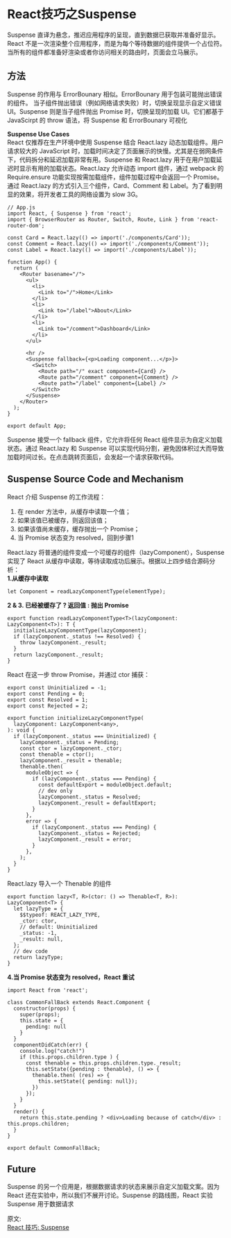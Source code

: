 # React技巧之Suspense
Suspense 直译为悬念，推迟应用程序的呈现，直到数据已获取并准备好显示。React 不是一次渲染整个应用程序，而是为每个等待数据的组件提供一个占位符。 当所有的组件都准备好渲染或者你访问相关的路由时，页面会立马展示。  

## 方法
Suspense 的作用与 ErrorBounary 相似。ErrorBounary 用于包装可能抛出错误的组件。 当子组件抛出错误（例如网络请求失败）时，切换呈现显示自定义错误 UI。Suspense 则是当子组件抛出 Promise 时，切换呈现的加载 UI。它们都基于 JavaScirpt 的 throw 语法，将 Suspense 和 ErrorBounary 可视化  

**Suspense Use Cases**  
React 仅推荐在生产环境中使用 Suspense 结合 React.lazy 动态加载组件。用户请求较大的 JavaScript 时，加载时间决定了页面展示的快慢。尤其是在弱网条件下，代码拆分和延迟加载非常有用。Suspense 和 React.lazy 用于在用户加载延迟时显示有用的加载状态。React.lazy 允许动态 import 组件，通过 webpack 的 Require.ensure 功能实现按需加载组件，组件加载过程中会返回一个 Promise。  
通过 React.lazy 的方式引入三个组件，Card、Comment 和 Label。为了看到明显的效果，将开发者工具的网络设置为 slow 3G。  
``` 
// App.js
import React, { Suspense } from 'react';
import { BrowserRouter as Router, Switch, Route, Link } from 'react-router-dom';
​
const Card = React.lazy(() => import('./components/Card'));
const Comment = React.lazy(() => import('./components/Comment'));
const Label = React.lazy(() => import('./components/Label'));
​
function App() {
  return (
    <Router basename="/">
      <ul>
        <li>
          <Link to="/">Home</Link>
        </li>
        <li>
          <Link to="/label">About</Link>
        </li>
        <li>
          <Link to="/comment">Dashboard</Link>
        </li>
      </ul>
​
      <hr />
      <Suspense fallback={<p>Loading component...</p>}>
        <Switch>
          <Route path="/" exact component={Card} />
          <Route path="/comment" component={Comment} />
          <Route path="/label" component={Label} />
        </Switch>
      </Suspense>
    </Router>
  );
}
​
export default App;
```
Suspense 接受一个 fallback 组件，它允许将任何 React 组件显示为自定义加载状态。通过 React.lazy 和 Suspense 可以实现代码分割，避免因体积过大而导致加载时间过长。在点击跳转页面后，会发起一个请求获取代码。  
## Suspense Source Code and Mechanism
React 介绍 Suspense 的工作流程：  
1. 在 render 方法中，从缓存中读取一个值；
2. 如果该值已被缓存，则返回该值；
3. 如果该值尚未缓存，缓存抛出一个 Promise；
4. 当 Promise 状态变为 resolved，回到步骤1

React.lazy 将普通的组件变成一个可缓存的组件（lazyComponent），Suspense 实现了 React 从缓存中读取，等待读取成功后展示。根据以上四步结合源码分析：  
**1.从缓存中读取**
``` 
let Component = readLazyComponentType(elementType);
```
**2 & 3. 已经被缓存了 ? 返回值 : 抛出 Promise**  
``` 
export function readLazyComponentType<T>(lazyComponent: LazyComponent<T>): T {
  initializeLazyComponentType(lazyComponent);
  if (lazyComponent._status !== Resolved) {
    throw lazyComponent._result;
  }
  return lazyComponent._result;
}
```
React 在这一步 throw Promise，并通过 ctor 捕获：  
``` 
export const Uninitialized = -1;
export const Pending = 0;
export const Resolved = 1;
export const Rejected = 2;
​
export function initializeLazyComponentType(
  lazyComponent: LazyComponent<any>,
): void {
  if (lazyComponent._status === Uninitialized) {
    lazyComponent._status = Pending;
    const ctor = lazyComponent._ctor;
    const thenable = ctor();
    lazyComponent._result = thenable;
    thenable.then(
      moduleObject => {
        if (lazyComponent._status === Pending) {
          const defaultExport = moduleObject.default;
          // dev only 
          lazyComponent._status = Resolved;
          lazyComponent._result = defaultExport;
        }
      },
      error => {
        if (lazyComponent._status === Pending) {
          lazyComponent._status = Rejected;
          lazyComponent._result = error;
        }
      },
    );
  }
}
```
React.lazy 导入一个 Thenable 的组件  
``` 
export function lazy<T, R>(ctor: () => Thenable<T, R>): LazyComponent<T> {
  let lazyType = {
    $$typeof: REACT_LAZY_TYPE,
    _ctor: ctor,
    // default: Uninitialized
    _status: -1,
    _result: null,
  };
  // dev code
  return lazyType;
}
```
**4.当 Promise 状态变为 resolved，React 重试**  
``` 
import React from 'react';
​
class CommonFallBack extends React.Component {
  constructor(props) {
    super(props);
    this.state = {
      pending: null
    }
  }
  componentDidCatch(err) {
    console.log("catch!")
    if (this.props.children.type ) {
      const thenable = this.props.children.type._result;
      this.setState({pending : thenable}, () => {
        thenable.then( (res) => {
          this.setState({ pending: null});
        }) 
      });
    }
  }
  render() {
    return this.state.pending ? <div>Loading because of catch</div> : this.props.children;
  }
}
​
export default CommonFallBack;
```

## Future
Suspense 的另一个应用是，根据数据请求的状态来展示自定义加载文案。因为 React 还在实验中，所以我们不展开讨论。Suspense 的路线图，React 实验 Suspense 用于数据请求  


原文:  
[React 技巧: Suspense](https://juejin.cn/post/7191879317482111037)
